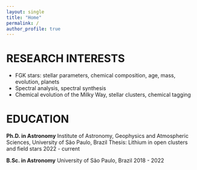 ```yaml
---
layout: single
title: "Home"
permalink: /
author_profile: true
---
```


# RESEARCH INTERESTS
- FGK stars: stellar parameters, chemical composition, age, mass, evolution, planets
- Spectral analysis, spectral synthesis
- Chemical evolution of the Milky Way, stellar clusters, chemical tagging


# EDUCATION
**Ph.D. in Astronomy**
Institute of Astronomy, Geophysics and Atmospheric Sciences, University of São Paulo, Brazil
Thesis: Lithium in open clusters and field stars
2022 - current

**B.Sc. in Astronomy**
University of São Paulo, Brazil
2018 - 2022
